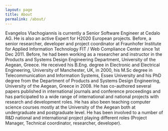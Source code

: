 ```yaml
---
layout: page
title: About
permalink: /about/
---
```


Evangelos Vlachogiannis is currently a Senior Software Engineer at Cedalo AG. 
He is also an active Expert for H2020 European projects. Before, a senior researcher, 
developer and project coordinator at Fraunhofer Institute for Applied Information 
Technology FIT / Web Compliance Center since 1st Dec 2011. Before, he had been working as a 
researcher and instructor in the Products and Systems Design Engineering Department, 
University of the Aegean, Greece. He received his B.Eng. degree in Electronic and Electrical 
Engineering, University of Manchester, UK, in 2000, his M.Sc degree in Telecommunication and Information 
Systems, Essex University and his PhD degree from the Department of Products and Systems Design Engineering,
University of the Aegean, Greece in 2008. He has co-authored several papers published in international 
journals and conference proceedings and has participated to a wide range of international and national 
projects with research and development roles. He has also been teaching computer science courses 
mostly at the University of the Aegean both at undergraduate and postgraduate level. He has been 
involved to a number of R&D national and international project playing different roles (Project Manager, 
Technical coordinator, researcher, developer).
